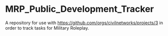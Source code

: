 # MRP_Public_Development_Tracker
A repository for use with https://github.com/orgs/civilnetworks/projects/3 in order to track tasks for Military Roleplay.
